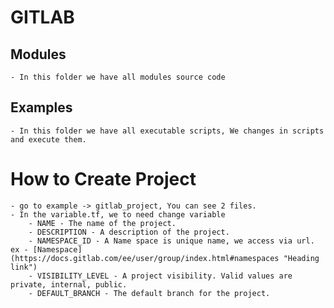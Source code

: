 # GITLAB 

  ## Modules

    - In this folder we have all modules source code

  ## Examples
    - In this folder we have all executable scripts, We changes in scripts and execute them.


# How to Create Project

    - go to example -> gitlab_project, You can see 2 files.
    - In the variable.tf, we to need change variable 
        - NAME - The name of the project.
        - DESCRIPTION - A description of the project.
        - NAMESPACE_ID - A Name space is unique name, we access via url. ex - [Namespace](https://docs.gitlab.com/ee/user/group/index.html#namespaces "Heading link")
        - VISIBILITY_LEVEL - A project visibility. Valid values are private, internal, public.
        - DEFAULT_BRANCH - The default branch for the project.